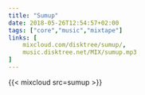 ```yaml
---
title: "Sumup"
date: 2018-05-26T12:54:57+02:00
tags: ["core","music","mixtape"]
links: [
	mixcloud.com/disktree/sumup/,
	music.disktree.net/MIX/sumup.mp3
]
---
```

{{< mixcloud src=sumup >}}
